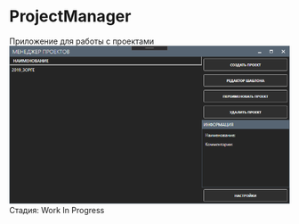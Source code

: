 # ProjectManager
Приложение для работы с проектами
![ProjectManager](https://raw.githubusercontent.com/ufaoleg/ProjectManager/master/assets/img/UIprojectManager.png)
Стадия: Work In Progress

